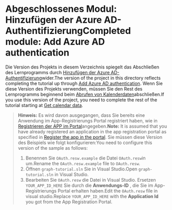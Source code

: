 # <a name="completed-module-add-azure-ad-authentication"></a><span data-ttu-id="60e4e-101">Abgeschlossenes Modul: Hinzufügen der Azure AD-Authentifizierung</span><span class="sxs-lookup"><span data-stu-id="60e4e-101">Completed module: Add Azure AD authentication</span></span>

<span data-ttu-id="60e4e-102">Die Version des Projekts in diesem Verzeichnis spiegelt das Abschließen des Lernprogramms durch [Hinzufügen der Azure AD-Authentifizierung](https://docs.microsoft.com/graph/training/uwp-tutorial?tutorial-step=3)wider.</span><span class="sxs-lookup"><span data-stu-id="60e4e-102">The version of the project in this directory reflects completing the tutorial up through [Add Azure AD authentication](https://docs.microsoft.com/graph/training/uwp-tutorial?tutorial-step=3).</span></span> <span data-ttu-id="60e4e-103">Wenn Sie diese Version des Projekts verwenden, müssen Sie den Rest des Lernprogramms beginnend beim [Abrufen von Kalenderdaten](https://docs.microsoft.com/graph/training/uwp-tutorial?tutorial-step=4)abschließen.</span><span class="sxs-lookup"><span data-stu-id="60e4e-103">If you use this version of the project, you need to complete the rest of the tutorial starting at [Get calendar data](https://docs.microsoft.com/graph/training/uwp-tutorial?tutorial-step=4).</span></span>

> <span data-ttu-id="60e4e-104">**Hinweis:** Es wird davon ausgegangen, dass Sie bereits eine Anwendung im App-Registrierungs Portal registriert haben, wie in [Registrieren der APP im Portal](https://docs.microsoft.com/graph/training/uwp-tutorial?tutorial-step=2)angegeben.</span><span class="sxs-lookup"><span data-stu-id="60e4e-104">**Note:** It is assumed that you have already registered an application in the app registration portal as specified in [Register the app in the portal](https://docs.microsoft.com/graph/training/uwp-tutorial?tutorial-step=2).</span></span> <span data-ttu-id="60e4e-105">Sie müssen diese Version des Beispiels wie folgt konfigurieren:</span><span class="sxs-lookup"><span data-stu-id="60e4e-105">You need to configure this version of the sample as follows:</span></span>
>
> 1. <span data-ttu-id="60e4e-106">Benennen Sie `OAuth.resw.example` die Datei `OAuth.resw`in um.</span><span class="sxs-lookup"><span data-stu-id="60e4e-106">Rename the `OAuth.resw.example` file to `OAuth.resw`.</span></span>
> 1. <span data-ttu-id="60e4e-107">Öffnen `graph-tutorial.sln` Sie in Visual Studio.</span><span class="sxs-lookup"><span data-stu-id="60e4e-107">Open `graph-tutorial.sln` in Visual Studio.</span></span>
> 1. <span data-ttu-id="60e4e-108">Bearbeiten Sie `OAuth.resw` die Datei in Visual Studio. Ersetzen `YOUR_APP_ID_HERE` Sie durch die **Anwendungs-ID** , die Sie im App-Registrierungs Portal erhalten haben.</span><span class="sxs-lookup"><span data-stu-id="60e4e-108">Edit the `OAuth.resw` file in visual studio.Replace `YOUR_APP_ID_HERE` with the **Application Id** you got from the App Registration Portal.</span></span>